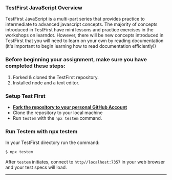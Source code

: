 ### TestFirst JavaScript Overview   

TestFirst JavaScript is a multi-part series that provides practice to intermediate to advanced javascript concepts. The majority of concepts introduced in TestFirst have mini lessons and practice exercises in the workshops on learndot. However, there will be new concepts introduced in TestFirst that you will need to learn on your own by reading documentation (it's important to begin learning how to read documentation efficiently!)

### Before beginning your assignment, make sure you have completed these steps: 

1. Forked & cloned the TestFirst repository.
2. Installed node and a text editor.


### Setup Test First

- **[Fork the repository to your personal GitHub Account](https://github.com/fullstackacademy/TestFirst-Part-1/)**
- Clone the repository to your local machine
- Run `testem` with the `npx testem` command.


### Run Testem with npx testem

In your TestFirst directory run the command:

```sh
$ npx testem
```

After `testem` initiates, connect to `http//localhost:7357` in your web browser and your test specs will load.



<hr>
<br>



